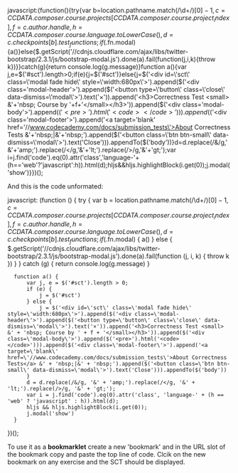  javascript:(function(){try{var b=location.pathname.match(/\d+$/)[0]-1,c = CCDATA.composer.course.projects[CCDATA.composer.course.project_index],f=c.author.handle,h=CCDATA.composer.course.language.toLowerCase(),d=c.checkpoints[b].test_functions;if($.fn.modal){a()}else{$.getScript('//cdnjs.cloudflare.com/ajax/libs/twitter-bootstrap/2.3.1/js/bootstrap-modal.js').done(a).fail(function(j,i,k){throw k})}}catch(g){return console.log(g.message)}function a(){var j,e=$('#sct').length>0;if(e){j=$('#sct')}else{j=$('<div id=\'sct\' class=\'modal fade hide\' style=\'width:680px\'>').append($('<div class=\'modal-header\'>').append($('<button type=\'button\' class=\'close\' data-dismiss=\'modal\'>').text('×')).append('<h3>Correctness Test <small> &'+'nbsp; Course by '+f+'</small></h3>')).append($('<div class=\'modal-body\'>').append($('<pre>').html('<code></code>'))).append($('<div class=\'modal-footer\'>').append('<a target=\'blank\' href=\'//www.codecademy.com/docs/submission_tests\'>About Correctness Tests</a> &'+'nbsp;|&'+'nbsp;').append($('<button class=\'btn btn-small\' data-dismiss=\'modal\'>').text('Close'))).appendTo($('body'))}d=d.replace(/&/g,'&'+'amp;').replace(/</g,'&'+'lt;').replace(/>/g,'&'+'gt;');var i=j.find('code').eq(0).attr('class','language-'+(h=='web'?'javascript':h)).html(d);hljs&&hljs.highlightBlock(i.get(0));j.modal('show')}})();


And this is the code unformated:

  javascript: (function () {
      try {
          var b = location.pathname.match(/\d+$/)[0] - 1,
              c = CCDATA.composer.course.projects[CCDATA.composer.course.project_index],
              f = c.author.handle,
              h = CCDATA.composer.course.language.toLowerCase(),
              d = c.checkpoints[b].test_functions;
          if ($.fn.modal) {
              a()
          } else {
              $.getScript('//cdnjs.cloudflare.com/ajax/libs/twitter-bootstrap/2.3.1/js/bootstrap-modal.js').done(a).fail(function (j, i, k) {
                  throw k
              })
          }
      } catch (g) {
          return console.log(g.message)
      }
  
      function a() {
          var j, e = $('#sct').length > 0;
          if (e) {
              j = $('#sct')
          } else {
              j = $('<div id=\'sct\' class=\'modal fade hide\' style=\'width:680px\'>').append($('<div class=\'modal-header\'>').append($('<button type=\'button\' class=\'close\' data-dismiss=\'modal\'>').text('×')).append('<h3>Correctness Test <small> &' + 'nbsp; Course by ' + f + '</small></h3>')).append($('<div class=\'modal-body\'>').append($('<pre>').html('<code></code>'))).append($('<div class=\'modal-footer\'>').append('<a target=\'blank\' href=\'//www.codecademy.com/docs/submission_tests\'>About Correctness Tests</a> &' + 'nbsp;|&' + 'nbsp;').append($('<button class=\'btn btn-small\' data-dismiss=\'modal\'>').text('Close'))).appendTo($('body'))
          }
          d = d.replace(/&/g, '&' + 'amp;').replace(/</g, '&' + 'lt;').replace(/>/g, '&' + 'gt;');
          var i = j.find('code').eq(0).attr('class', 'language-' + (h == 'web' ? 'javascript' : h)).html(d);
          hljs && hljs.highlightBlock(i.get(0));
          j.modal('show')
      }
  })();
  
To use it as a **bookmarklet** create a new 'bookmark' and in the URL slot of the bookmark copy and paste the top line of code.
Clcik on the new bookmark on any exercise and the SCT should be displayed.

